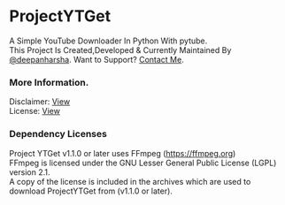 # ProjectYTGet
A Simple YouTube Downloader In Python With pytube.  
This Project Is Created,Developed & Currently Maintained By [@deepanharsha](https://github.com/deepanharsha).
Want to Support? [Contact Me](mailto:harshadeepan11@gmail.com).

### More Information.
Disclaimer: [View](https://github.com/deepanharsha/ProjectYTGet/blob/main/DISCLAIMER.md#disclaimer)  
License: [View](https://github.com/deepanharsha/ProjectYTGet/blob/main/LICENSE)

### Dependency Licenses
Project YTGet v1.1.0 or later uses FFmpeg (https://ffmpeg.org)  
FFmpeg is licensed under the GNU Lesser General Public License (LGPL) version 2.1.  
A copy of the license is included in the archives which are used to download ProjectYTGet from (v1.1.0 or later).  
